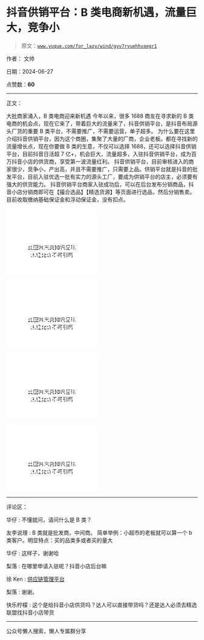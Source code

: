 # 抖音供销平台：B 类电商新机遇，流量巨大，竞争小

> 原文：[`www.yuque.com/for_lazy/wind/gyv7ryuehhvaegr1`](https://www.yuque.com/for_lazy/wind/gyv7ryuehhvaegr1)

作者： 文帅

日期：2024-06-27

点赞数：**60**

* * *

正文：

大批商家涌入，B 类电商迎来新机遇
今年以来，很多 1688 商友在寻求新的 B 类电商的机会点，现在它来了，带着巨大的流量来了，抖音供销平台，是抖音布局源头厂货的重要 B 类平台，不需要推广，不需要运营，单子超多。
为什么要在这里介绍抖音供销平台，因为这个商圈，集聚了大量的厂商，企业老板。都在寻找新的流量增长点，现在你要做 B 类的生意，不仅可以选择 1688，还可以选择抖音供销平台，目前抖音日活超 7 亿+，机会巨大，流量超多，入驻抖音供销平台，成为百万抖音小店的供货商，享受第一波流量红利。
抖音供销平台，目前审核进入的商家很少，竞争小，产出高，并且不需要推广，只需要上品。供销平台就是抖音的批发平台，目前入驻优选一批有实力的源头工厂，要成为供销平台的店主，必须要有强大的供货能力。
抖音供销平台商家入驻成功后，可以在后台发布分销商品，抖音小店分销商即可在【撮合选品】【精选货源】等页面进行选品，然后分销售卖。目前收取缴纳基础保证金和浮动保证金，没有扣点。

![](img/c1ddb3f740fc65c1c7ef67cc5d8b1efb.png "None")

![](img/e7bdfb0d36688d7e87f6e67948d96acf.png "None")

![](img/2410b14d090d7293c04f8bfa147bd963.png "None")

![](img/850c2e469d72cf22809501c3fbbff5c1.png "None")

* * *

评论区：

华仔 : 不懂就问，请问什么是 B 类？

友李说理 : B 类就是批发商，中间商。 简单举例：小超市的老板就可以算一个 b 类客户。明显特点：买的品类多或者买的量大

华仔 : 这样子，谢谢哈

梨落 : 在哪里申请入驻呢？抖音小店后台嘛

徐 Ken : [供应链管理平台](https://bscm.jinritemai.com/)

梨落 : 谢谢。

快乐柠檬 : 这个是给抖音小店供货吗？达人可以直接带货吗？还是达人必须去精选联盟找抖音小店带货

* * *

公众号懒人搜索，懒人专属群分享